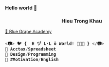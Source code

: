 ### Hello world 👋

<h3 align="center">Hieu Trong Khau</h3>

<a href="https://sites.google.com/view/khautronghieu/" target="_blank">💜 Blue Grape Academy </a>

<h3 align="left">

```js
<📷> 🐦 {  H ヅ L·L ō World! 🌻🌻🌻 } </📷>
💚 Acctax/Spreadsheet
💜 Design/Programming
💙 #Motivation/English
```
  
</h3>

